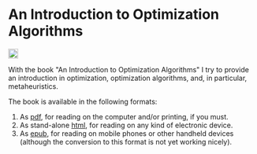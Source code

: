 # An Introduction to Optimization Algorithms

[<img alt="Travis CI Build Status" src="https://img.shields.io/travis/thomasWeise/betAndRun/master.svg" height="20"/>](https://travis-ci.org/thomasWeise/aitoa/)

With the book "An Introduction to Optimization Algorithms" I try to provide an introduction in optimization, optimization algorithms, and, in particular, metaheuristics.

The book is available in the following formats:

1. As [pdf](http://thomasweise.github.io/aitoa/aitoa.pdf), for reading on the computer and/or printing, if you must.
2. As stand-alone [html](http://thomasweise.github.io/aitoa/aitoa.html), for reading on any kind of electronic device.
3. As [epub](http://thomasweise.github.io/aitoa/aitoa.epub), for reading on mobile phones or other handheld devices (although the conversion to this format is not yet working nicely).
